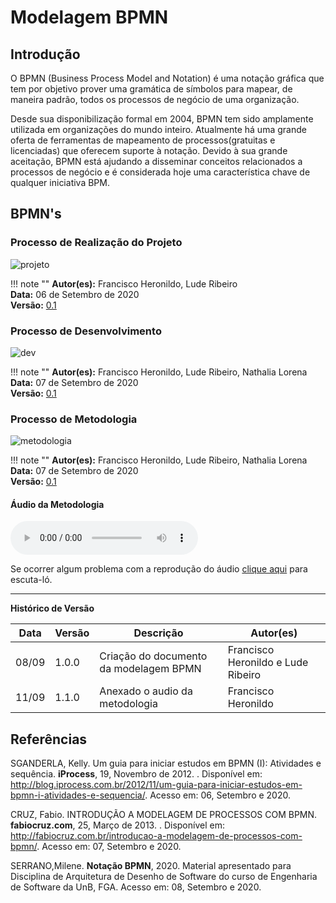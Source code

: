 # Modelagem BPMN

## Introdução

O BPMN (Business Process Model and Notation) é uma notação gráfica que tem por objetivo prover uma gramática de símbolos para mapear, de maneira padrão, todos os processos de negócio de uma organização.

Desde sua disponibilização formal em 2004, BPMN tem sido amplamente utilizada em organizações do mundo inteiro. Atualmente há uma grande oferta de ferramentas de mapeamento de processos(gratuitas e licenciadas) que oferecem suporte à notação. Devido à sua grande aceitação, BPMN está ajudando a disseminar conceitos relacionados a processos de negócio e é considerada hoje uma característica chave de qualquer iniciativa BPM.

## BPMN's

### Processo de Realização do Projeto

![projeto](https://i.imgur.com/39FTvDu.png)

!!! note ""
    **Autor(es):** Francisco Heronildo, Lude Ribeiro</br>
    **Data:** 06 de Setembro de 2020 </br>
    **Versão:** [0.1](https://unbbr-my.sharepoint.com/:f:/g/personal/160006210_aluno_unb_br/ElfU2vG635VMjeSKTVtcGO4BBRbKIrO6MLXzN_kFymUzzQ?e=fTnn1C)

### Processo de Desenvolvimento

![dev](https://i.imgur.com/JpMhLVc.png)

!!! note ""
    **Autor(es):** Francisco Heronildo, Lude Ribeiro, Nathalia Lorena</br>
    **Data:** 07 de Setembro de 2020 </br>
    **Versão:** [0.1](https://unbbr-my.sharepoint.com/:f:/g/personal/160006210_aluno_unb_br/ElfU2vG635VMjeSKTVtcGO4BBRbKIrO6MLXzN_kFymUzzQ?e=fTnn1C)

### Processo de Metodologia

![metodologia](https://i.imgur.com/DPheZ9l.png)

!!! note ""
    **Autor(es):** Francisco Heronildo, Lude Ribeiro, Nathalia Lorena</br>
    **Data:** 07 de Setembro de 2020 </br>
    **Versão:** [0.1](https://unbbr-my.sharepoint.com/:f:/g/personal/160006210_aluno_unb_br/ElfU2vG635VMjeSKTVtcGO4BBRbKIrO6MLXzN_kFymUzzQ?e=fTnn1C)

#### Áudio da Metodologia

<audio autoplay="autoplay" controls="controls"><source src="metodologia" type="https://soundcloud.com/user-83178647/metodologia-triagil/s-WQe4sox6WAp" /></audio>

Se ocorrer algum problema com a reprodução do áudio [clique aqui](https://unbbr-my.sharepoint.com/:v:/g/personal/160006210_aluno_unb_br/EQjYXQjCqC9Li8YJdwVmSRIBTTle9rX0XjqB0IM2N3XJBg?e=hikDMG) para escuta-ló.

---

**Histórico de Versão**

| Data | Versão | Descrição | Autor(es) |
| --- | --- | --- | --- |
| 08/09 | 1.0.0 | Criação do documento da modelagem BPMN | Francisco Heronildo e Lude Ribeiro|
| 11/09 | 1.1.0 | Anexado o audio da metodologia | Francisco Heronildo |

## Referências

SGANDERLA, Kelly. Um guia para iniciar estudos em BPMN (I): Atividades e sequência. **iProcess**, 19, Novembro de 2012. . Disponível em: <http://blog.iprocess.com.br/2012/11/um-guia-para-iniciar-estudos-em-bpmn-i-atividades-e-sequencia/>. Acesso em: 06, Setembro e 2020.

CRUZ, Fabio. INTRODUÇÃO A MODELAGEM DE PROCESSOS COM BPMN. **fabiocruz.com**, 25, Março de 2013. . Disponível em: <http://fabiocruz.com.br/introducao-a-modelagem-de-processos-com-bpmn/>. Acesso em: 07, Setembro e 2020.

SERRANO,Milene. **Notação BPMN**, 2020. Material apresentado para Disciplina de Arquitetura de Desenho de Software do curso de Engenharia de Software da UnB, FGA. Acesso em: 08, Setembro e 2020.
